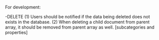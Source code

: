 For development:
 
 -DELETE
 (1) Users should be notified if the data being deleted does not exists in the database.
 (2) When deleting a child document from parent array, it should be removed from parent array as well. [subcategories and properties]

